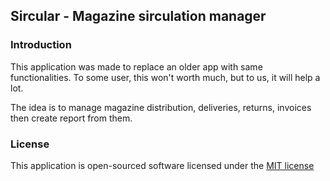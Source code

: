 ## Sircular - Magazine sirculation manager

### Introduction

This application was made to replace an older app with
same functionalities. To some user, this won't worth much,
but to us, it will help a lot.

The idea is to manage magazine distribution, deliveries, returns,
invoices then create report from them.


### License

This application is open-sourced software licensed under the [MIT license](http://opensource.org/licenses/MIT)
